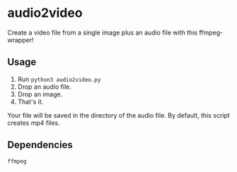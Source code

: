 # audio2video
Create a video file from a single image plus an audio file with this ffmpeg-wrapper!

## Usage
1. Run `python3 audio2video.py`
2. Drop an audio file.
3. Drop an image.
4. That's it. 

Your file will be saved in the directory of the audio file. By default, this script creates mp4 files. 

## Dependencies
`ffmpeg`
